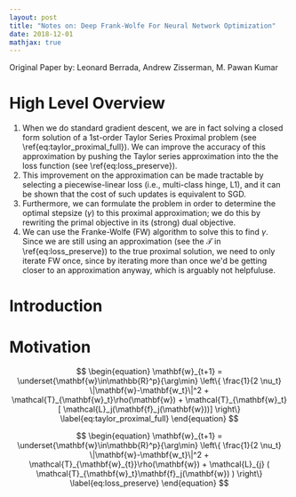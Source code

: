 ```yaml
---
layout: post
title: "Notes on: Deep Frank-Wolfe For Neural Network Optimization"
date: 2018-12-01
mathjax: true
---
```


Original Paper by: Leonard Berrada, Andrew Zisserman, M. Pawan Kumar

# High Level Overview

1. When we do standard gradient descent, we are in fact solving a closed form solution of a 1st-order Taylor Series Proximal problem (see \ref{eq:taylor_proximal_full}). We can improve the accuracy of this approximation by pushing the Taylor series approximation into the the loss function (see \ref{eq:loss_preserve}).
2. This improvement on the approximation can be made tractable by selecting a piecewise-linear loss (i.e., multi-class hinge, L1), and it can be shown that the cost of such updates is equivalent to SGD.
3. Furthermore, we can formulate the problem in order to determine the optimal stepsize ($\gamma$) to this proximal approximation; we do this by rewriting the primal objective in its (strong) dual objective.
4. We can use the Franke-Wolfe (FW) algorithm to solve this to find $\gamma$. Since we are still using an approximation (see the $\mathcal{T}$ in \ref{eq:loss_preserve}) to the true proximal solution, we need to only iterate FW once, since by iterating more than once we'd be getting closer to an approximation anyway, which is arguably not helpfuluse.

# Introduction

# Motivation

$$
\begin{equation}
\mathbf{w}_{t+1} = \underset{\mathbf{w}\in\mathbb{R}^p}{\arg\min} \left\{ \frac{1}{2 \nu_t} \|\mathbf{w}-\mathbf{w_t}\|^2 + \mathcal{T}_{\mathbf{w}_t}\rho(\mathbf{w}) + \mathcal{T}_{\mathbf{w}_t} [ \mathcal{L}_j(\mathbf{f}_j(\mathbf{w}))] \right\}
\label{eq:taylor_proximal_full}
\end{equation}
$$

$$
\begin{equation}
\mathbf{w}_{t+1} = \underset{\mathbf{w}\in\mathbb{R}^p}{\arg\min} \left\{ \frac{1}{2 \nu_t} \|\mathbf{w}-\mathbf{w_t}\|^2 + \mathcal{T}_{\mathbf{w}_{t}}\rho(\mathbf{w}) + \mathcal{L}_{j} ( \mathcal{T}_{\mathbf{w}_t}\mathbf{f}_j(\mathbf{w}) ) \right\}
\label{eq:loss_preserve}
\end{equation}
$$